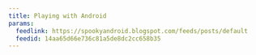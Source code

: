 ```yaml
---
title: Playing with Android
params:
  feedlink: https://spookyandroid.blogspot.com/feeds/posts/default
  feedid: 14aa65d66e736c81a5de8dc2cc658b35
---
```

